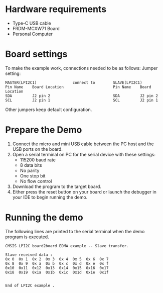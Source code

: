 Hardware requirements
=====================
- Type-C USB cable
- FRDM-MCXW71 Board
- Personal Computer

Board settings
==============
To make the example work, connections needed to be as follows:
Jumper setting:

~~~~~~~~~~~~~~~~~~~~~~~~~~~~~~~~~~~~~~~~~~~~~~~~~~~~~~~~~~~~~~~~~~~~~~~~~~
MASTER(LPI2C1)                connect to        SLAVE(LPI2C1)
Pin Name    Board Location                      Pin Name    Board Location
SDA         J2 pin 2                            SDA         J2 pin 2
SCL         J2 pin 1                            SCL         J2 pin 1
~~~~~~~~~~~~~~~~~~~~~~~~~~~~~~~~~~~~~~~~~~~~~~~~~~~~~~~~~~~~~~~~~~~~~~~~~~

Other jumpers keep default configuration.

Prepare the Demo
================
1. Connect the micro and mini USB cable between the PC host and the USB ports on the board.
2. Open a serial terminal on PC for the serial device with these settings:
    - 115200 baud rate
    - 8 data bits
    - No parity
    - One stop bit
    - No flow control
3. Download the program to the target board.
4. Either press the reset button on your board or launch the debugger in your IDE to begin running
   the demo.

Running the demo
================
The following lines are printed to the serial terminal when the demo program is executed.
~~~~~~~~~~~~~~~~~~~~~~~~~~~~~~~~~~~~~~~~
CMSIS LPI2C board2board EDMA example -- Slave transfer.

Slave received data :
0x 0  0x 1  0x 2  0x 3  0x 4  0x 5  0x 6  0x 7  
0x 8  0x 9  0x a  0x b  0x c  0x d  0x e  0x f  
0x10  0x11  0x12  0x13  0x14  0x15  0x16  0x17  
0x18  0x19  0x1a  0x1b  0x1c  0x1d  0x1e  0x1f  


End of LPI2C example .
~~~~~~~~~~~~~~~~~~~~~~~~~~~~~~~~~~~~~~~~

